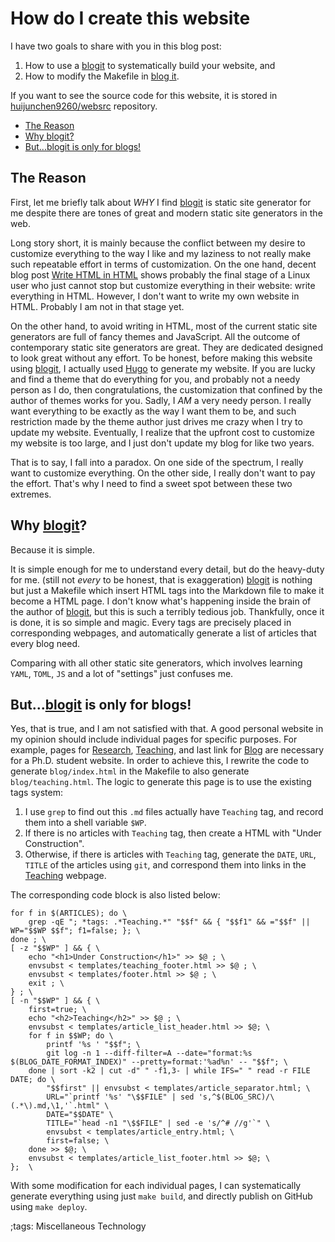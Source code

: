 # How do I create this website

I have two goals to share with you in this blog post:

1. How to use a [blogit](https://pedantic.software/git/blogit) to systematically build your website, and
2. How to modify the Makefile in [blog it](https://pedantic.software/git/blogit).

If you want to see the source code for this website, it is stored in [huijunchen9260/websrc](https://github.com/huijunchen9260/websrc) repository.

<!-- vim-markdown-toc GFM -->

* [The Reason](#the-reason)
* [Why blogit?](#why-blogit)
* [But...blogit is only for blogs!](#butblogit-is-only-for-blogs)

<!-- vim-markdown-toc -->

## The Reason

First, let me briefly talk about *WHY* I find [blogit](https://pedantic.software/git/blogit) is static site generator for me despite there are tones of great and modern static site generators in the web.

Long story short, it is mainly because the conflict between my desire to customize everything to the way I like and my laziness to not really make such repeatable effort in terms of customization.
On the one hand, decent blog post [Write HTML in HTML](http://john.ankarstrom.se/html/) shows probably the final stage of a Linux user who just cannot stop but customize everything in their website: write everything in HTML.
However, I don't want to write my own website in HTML.
Probably I am not in that stage yet.

On the other hand, to avoid writing in HTML, most of the current static site generators are full of fancy themes and JavaScript.
All the outcome of contemporary static site generators are great.
They are dedicated designed to look great without any effort.
To be honest, before making this website using [blogit](https://pedantic.software/git/blogit), I actually used [Hugo](https://gohugo.io/) to generate my website.
If you are lucky and find a theme that do everything for you, and probably not a needy person as I do, then congratulations, the customization that confined by the author of themes works for you.
Sadly, I *AM* a very needy person.
I really want everything to be exactly as the way I want them to be, and such restriction made by the theme author just drives me crazy when I try to update my website.
Eventually, I realize that the upfront cost to customize my website is too large, and I just don't update my blog for like two years.

That is to say, I fall into a paradox.
On one side of the spectrum, I really want to customize everything.
On the other side, I really don't want to pay the effort.
That's why I need to find a sweet spot between these two extremes.

## Why [blogit](https://pedantic.software/git/blogit)?

Because it is simple.

It is simple enough for me to understand every detail, but do the heavy-duty for me.
(still not *every* to be honest, that is exaggeration)
[blogit](https://pedantic.software/git/blogit) is nothing but just a Makefile which insert HTML tags into the Markdown file to make it become a HTML page.
I don't know what's happening inside the brain of the author of [blogit](https://pedantic.software/git/blogit), but this is such a terribly tedious job.
Thankfully, once it is done, it is so simple and magic.
Every tags are precisely placed in corresponding webpages, and automatically generate a list of articles that every blog need.

Comparing with all other static site generators, which involves learning `YAML`, `TOML`, `JS` and a lot of "settings" just confuses me.

## But...[blogit](https://pedantic.software/git/blogit) is only for blogs!

Yes, that is true, and I am not satisfied with that.
A good personal website in my opinion should include individual pages for specific purposes.
For example, pages for [Research](research.html), [Teaching](teaching.html), and last link for [Blog](blog.html) are necessary for a Ph.D. student website.
In order to achieve this, I rewrite the code to generate `blog/index.html` in the Makefile to also generate `blog/teaching.html`.
The logic to generate this page is to use the existing tags system:

1. I use `grep` to find out this `.md` files actually have `Teaching` tag, and record them into a shell variable `$WP`.
2. If there is no articles with `Teaching` tag, then create a HTML with "Under Construction".
3. Otherwise, if there is articles with `Teaching` tag, generate the `DATE`, `URL`, `TITLE` of the articles using `git`, and correspond them into links in the [Teaching](teaching.html) webpage.

The corresponding code block is also listed below:

```make
for f in $(ARTICLES); do \
    grep -qE "; *tags: .*Teaching.*" "$$f" && { "$$f1" && ="$$f" || WP="$$WP $$f"; f1=false; }; \
done ; \
[ -z "$$WP" ] && { \
    echo "<h1>Under Construction</h1>" >> $@ ; \
    envsubst < templates/teaching_footer.html >> $@ ; \
    envsubst < templates/footer.html >> $@ ; \
    exit ; \
} ; \
[ -n "$$WP" ] && { \
    first=true; \
    echo "<h2>Teaching</h2>" >> $@ ; \
    envsubst < templates/article_list_header.html >> $@; \
    for f in $$WP; do \
        printf '%s ' "$$f"; \
        git log -n 1 --diff-filter=A --date="format:%s $(BLOG_DATE_FORMAT_INDEX)" --pretty=format:'%ad%n' -- "$$f"; \
    done | sort -k2 | cut -d" " -f1,3- | while IFS=" " read -r FILE DATE; do \
        "$$first" || envsubst < templates/article_separator.html; \
        URL="`printf '%s' "\$$FILE" | sed 's,^$(BLOG_SRC)/\(.*\).md,\1,'`.html" \
        DATE="$$DATE" \
        TITLE="`head -n1 "\$$FILE" | sed -e 's/^# //g'`" \
        envsubst < templates/article_entry.html; \
        first=false; \
    done >> $@; \
    envsubst < templates/article_list_footer.html >> $@; \
};  \
```

With some modification for each individual pages, I can systematically generate everything using just `make build`, and directly publish on GitHub using `make deploy`.




;tags: Miscellaneous Technology

